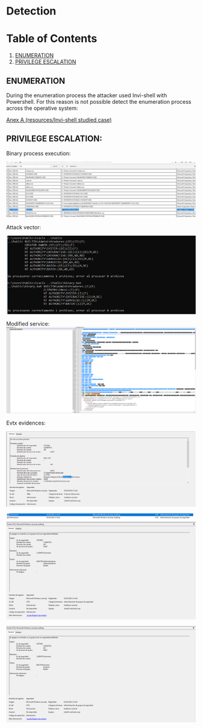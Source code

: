 
# Detection

# Table of Contents

  1. [ENUMERATION](#enumeration)
  2. [PRIVILEGE ESCALATION](#privilege-escalation)


## ENUMERATION

During the enumeration process the attacker used Invi-shell with Powershell. For this reason is not possible detect the enumeration process across the operative system:

[Anex A (resources/Invi-shell studied case)](invi-shell.md)

## PRIVILEGE ESCALATION:

Binary process execution:

![Invishell script](resources/binary_bat.png)

Attack vector:

![Invishell script](resources/permisios_servicio.png)

Modified service:
![Invishell script](resources/modificacion_de_servicio.png)

Evtx evidences:

![Invishell script](resources/servicio_ejecuta_binario_4688.png)

![Invishell script](resources/binario_grupo_admin.png)

![Invishell script](resources/binario_asocia_grupo1.png)
